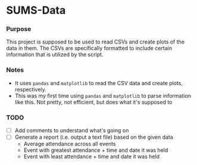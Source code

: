 # SUMS-Data

### Purpose

This project is supposed to be used to read CSVs and create plots of the data in them. The CSVs are specifically formatted to include certain information that is utilized by the script.

### Notes

* It uses `pandas` and `matplotlib` to read the CSV data and create plots, respectively. 
* This was my first time using `pandas` and `matplotlib` to parse information like this. Not pretty, not efficient, but does what it's supposed to

### TODO

- [ ] Add comments to understand what's going on
- [ ] Generate a report (i.e. output a text file) based on the given data
  - Average attendance across all events
  - Event with greatest attendance + time and date it was held
  - Event with least attendance + time and date it was held
